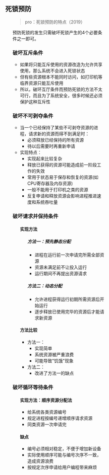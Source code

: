 <div style="float: left; width: 64%; padding: 1%;">

## 死锁预防

<ul>

> pro：死锁预防的特点（2019）

预防死锁的发生只需破坏死锁产生的4个必要条件之一即可。

### 破坏互斥条件
- 如果将只能互斥使用的资源改造为允许共享使用，那么系统不会进入死锁状态
- 但有些资源根本不能同时访问，如打印机等临界资源只能互斥使用
- 所以，破环互厅条件而预防死锁的方法不太可行，而且为了系统安全，很多时候还必须保护这种互斥性

### 破坏不可剥夺条件
- 当一个已经保持了某些不可剥夺资源的进程，请求新的资源而得不到满足时：
  - 必须释放已经保持的所有资源
  - 待以后需要时再重新申请
- 实现特点：
  - 实现起来比较复杂
  - 释放已获得的资源可能造成前一阶段工作的失效
  - 常用于状态易于保存和恢复的资源(如CPU寄存器及内存资源)
  - 一般不能用于打印机之类的资源
  - 反复申请和释放资源会影响进程推进速度和系统吞吐量

### 破坏请求并保持条件

<ul>

#### 实现方法

<ul>

##### 方法一：预先静态分配
- 进程在运行前一次申请完所需全部资源
- 资源未满足前不让投入运行
- 运行期间不再提出资源请求

##### 方法二：动态分配
- 允许进程获得运行初期所需资源后开始运行
- 逐步释放已使用完毕的资源后才能请求新资源

</ul>

#### 方法比较
- 方法一：
  - 实现简单
  - 系统资源被严重浪费
  - 可能导致"饥饿"现象
- 方法二：
  - 改进了方法一的缺点

</ul>

### 破坏循环等待条件

<ul>

#### 实现方法：顺序资源分配法
- 给系统各类资源编号
- 规定进程按编号递增顺序请求资源
- 同类资源一次申请完

#### 缺点
- 编号必须相对稳定，不便于增加新设备
- 实际使用顺序可能与编号次序不一致，造成资源浪费
- 按规定次序申请给用户编程带来麻烦

</ul>

</ul>
</div>
<div style="float: right; width: 26%; padding: 1%;">

</div>
<div style="clear: both;"></div>
